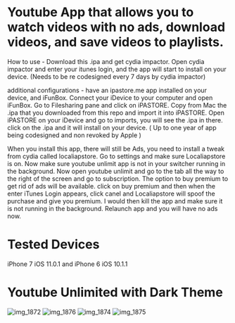 # Youtube App that allows you to watch videos with no ads, download videos, and save videos to playlists.

 How to use - Download this .ipa and get cydia impactor. Open cydia impactor and enter your itunes login, and
 the app will start to install on your device. (Needs to be re codesigned every 7 days by cydia impactor)

 additional configurations - have an ipastore.me app installed on your device, and iFunBox. Connect your iDevice 
 to your computer and open iFunBox. Go to Filesharing pane and click on iPASTORE. Copy from Mac the .ipa that you downloaded
 from this repo and import it into iPASTORE. Open iPASTORE on your iDevice and go to imports, you will see the .ipa in there.
 click on the .ipa and it will install on your device. ( Up to one year of app being codesigned and non revoked by Apple )

 When you install this app, there will still be Ads, you need to install a tweak from cydia called localiapstore.
 Go to settings and make sure Localiapstore is on. Now make sure youtube unlimit app is not in your switcher running in the background. Now open youtube unlimit and go to the tab all the way to the right of the screen and go to subscription. 
 The option to buy premium to get rid of ads will be available. click on buy premium and then when the enter iTunes Login appears, click canel and Localiapstore will spoof the purchase and give you premium.
 I would then kill the app and make sure it is not running in the background. Relaunch app and you will have no ads now.
 
 # Tested Devices 
 iPhone 7 iOS 11.0.1 and
 iPhone 6 iOS 10.1.1
 

# Youtube Unlimited with Dark Theme 
![img_1872](https://user-images.githubusercontent.com/16402942/32858179-a10a966a-ca18-11e7-8c54-edb2c46b5193.PNG)
![img_1876](https://user-images.githubusercontent.com/16402942/32858942-1a404f5a-ca1b-11e7-92db-3f2eedfabd91.PNG)
![img_1874](https://user-images.githubusercontent.com/16402942/32858530-cdf59732-ca19-11e7-9df6-407cc13e5a27.PNG)
![img_1875](https://user-images.githubusercontent.com/16402942/32858744-76a7fe06-ca1a-11e7-9aae-d2653c378752.PNG)
